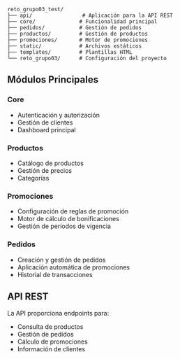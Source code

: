 ```
reto_grupo03_test/
├── api/                # Aplicación para la API REST
├── core/              # Funcionalidad principal
├── pedidos/           # Gestión de pedidos
├── productos/         # Gestión de productos
├── promociones/       # Motor de promociones
├── static/            # Archivos estáticos
├── templates/         # Plantillas HTML
└── reto_grupo03/      # Configuración del proyecto
```
## Módulos Principales

### Core
- Autenticación y autorización
- Gestión de clientes
- Dashboard principal

### Productos
- Catálogo de productos
- Gestión de precios
- Categorías

### Promociones
- Configuración de reglas de promoción
- Motor de cálculo de bonificaciones
- Gestión de períodos de vigencia

### Pedidos
- Creación y gestión de pedidos
- Aplicación automática de promociones
- Historial de transacciones

## API REST

La API proporciona endpoints para:
- Consulta de productos
- Gestión de pedidos
- Cálculo de promociones
- Información de clientes
